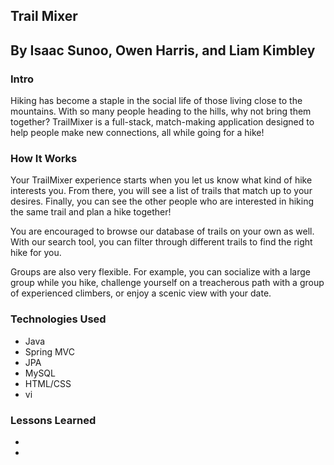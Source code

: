 ## Trail Mixer

## By Isaac Sunoo, Owen Harris, and Liam Kimbley

### Intro
Hiking has become a staple in the social life of those living close to the mountains. With so many people heading to the hills, why not bring them together? TrailMixer is a full-stack, match-making application designed to help people make new connections, all while going for a hike!

### How It Works
Your TrailMixer experience starts when you let us know what kind of hike interests you. From there, you will see a list of trails that match up to your desires. Finally, you can see the other people who are interested in hiking the same trail and plan a hike together!

You are encouraged to browse our database of trails on your own as well. With our search tool, you can filter through different trails to find the right hike for you.

Groups are also very flexible. For example, you can socialize with a large group while you hike, challenge yourself on a treacherous path with a group of experienced climbers, or enjoy a scenic view with your date.

### Technologies Used
* Java
* Spring MVC
* JPA
* MySQL
* HTML/CSS
* vi

### Lessons Learned
* 
*
